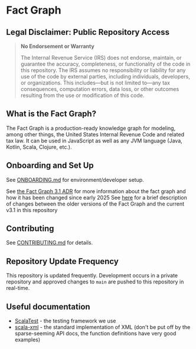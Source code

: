 # Fact Graph

## Legal Disclaimer: Public Repository Access

> **No Endorsement or Warranty**
>
> The Internal Revenue Service (IRS) does not endorse, maintain, or guarantee the accuracy, completeness, or functionality of the code in this repository.
> The IRS assumes no responsibility or liability for any use of the code by external parties, including individuals, developers, or organizations.
> This includes—but is not limited to—any tax consequences, computation errors, data loss, or other outcomes resulting from the use or modification of this code.

## What is the Fact Graph?

The Fact Graph is a production-ready knowledge graph for modeling, among other things, the United States Internal Revenue Code and related tax law.
It can be used in JavaScript as well as any JVM language (Java, Kotlin, Scala, Clojure, etc.).

## Onboarding and Set Up
See [ONBOARDING.md](ONBOARDING.md) for environment/developer setup.

See [the Fact Graph 3.1 ADR](docs/fact-graph-3.1-adr.md) for more information about the fact graph and how it has been changed since early 2025
See [here](docs/from-3.0-to-3.1.md) for a brief description of changes between the older versions of the Fact Graph and the current v3.1 in this repository 

## Contributing
See [CONTRIBUTING.md](CONTRIBUTING.md) for details.

## Repository Update Frequency 

This repository is updated frequently. Development occurs in a private repository and approved changes to `main` are pushed to this repository in real-time.

## Useful documentation
* [ScalaTest](https://www.scalatest.org/) - the testing framework we use
* [scala-xml](https://www.scala-lang.org/api/2.12.19/scala-xml/scala/xml/) - the standard implementation of XML (don't be put off by the sparse-seeming API docs, the function definitions have very good examples)
